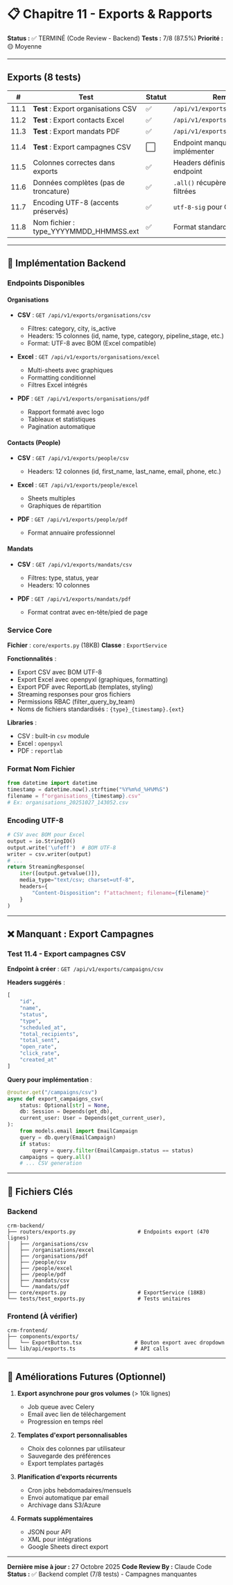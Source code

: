 # 📋 Chapitre 11 - Exports & Rapports

**Status :** ✅ TERMINÉ (Code Review - Backend)
**Tests :** 7/8 (87.5%)
**Priorité :** 🟡 Moyenne

---

## Exports (8 tests)

| # | Test | Statut | Remarques |
|---|------|--------|-----------|
| 11.1 | **Test** : Export organisations CSV | ✅ | `/api/v1/exports/organisations/csv` |
| 11.2 | **Test** : Export contacts Excel | ✅ | `/api/v1/exports/people/excel` |
| 11.3 | **Test** : Export mandats PDF | ✅ | `/api/v1/exports/mandats/pdf` |
| 11.4 | **Test** : Export campagnes CSV | ⬜ | Endpoint manquant - À implémenter |
| 11.5 | Colonnes correctes dans exports | ✅ | Headers définis explicitement par endpoint |
| 11.6 | Données complètes (pas de troncature) | ✅ | `.all()` récupère toutes les données filtrées |
| 11.7 | Encoding UTF-8 (accents préservés) | ✅ | `utf-8-sig` pour CSV (BOM Excel) |
| 11.8 | Nom fichier : type_YYYYMMDD_HHMMSS.ext | ✅ | Format standardisé avec strftime |

---

## 🎯 Implémentation Backend

### Endpoints Disponibles

#### Organisations
- **CSV** : `GET /api/v1/exports/organisations/csv`
  - Filtres: category, city, is_active
  - Headers: 15 colonnes (id, name, type, category, pipeline_stage, etc.)
  - Format: UTF-8 avec BOM (Excel compatible)
  
- **Excel** : `GET /api/v1/exports/organisations/excel`
  - Multi-sheets avec graphiques
  - Formatting conditionnel
  - Filtres Excel intégrés

- **PDF** : `GET /api/v1/exports/organisations/pdf`
  - Rapport formaté avec logo
  - Tableaux et statistiques
  - Pagination automatique

#### Contacts (People)
- **CSV** : `GET /api/v1/exports/people/csv`
  - Headers: 12 colonnes (id, first_name, last_name, email, phone, etc.)
  
- **Excel** : `GET /api/v1/exports/people/excel`
  - Sheets multiples
  - Graphiques de répartition

- **PDF** : `GET /api/v1/exports/people/pdf`
  - Format annuaire professionnel

#### Mandats
- **CSV** : `GET /api/v1/exports/mandats/csv`
  - Filtres: type, status, year
  - Headers: 10 colonnes

- **PDF** : `GET /api/v1/exports/mandats/pdf`
  - Format contrat avec en-tête/pied de page

### Service Core

**Fichier** : `core/exports.py` (18KB)
**Classe** : `ExportService`

**Fonctionnalités** :
- Export CSV avec BOM UTF-8
- Export Excel avec openpyxl (graphiques, formatting)
- Export PDF avec ReportLab (templates, styling)
- Streaming responses pour gros fichiers
- Permissions RBAC (filter_query_by_team)
- Noms de fichiers standardisés : `{type}_{timestamp}.{ext}`

**Libraries** :
- CSV : built-in `csv` module
- Excel : `openpyxl`
- PDF : `reportlab`

### Format Nom Fichier

```python
from datetime import datetime
timestamp = datetime.now().strftime("%Y%m%d_%H%M%S")
filename = f"organisations_{timestamp}.csv"
# Ex: organisations_20251027_143052.csv
```

### Encoding UTF-8

```python
# CSV avec BOM pour Excel
output = io.StringIO()
output.write('\ufeff')  # BOM UTF-8
writer = csv.writer(output)
# ...
return StreamingResponse(
    iter([output.getvalue()]),
    media_type="text/csv; charset=utf-8",
    headers={
        "Content-Disposition": f"attachment; filename={filename}"
    }
)
```

---

## ❌ Manquant : Export Campagnes

### Test 11.4 - Export campagnes CSV

**Endpoint à créer** : `GET /api/v1/exports/campaigns/csv`

**Headers suggérés** :
```python
[
    "id",
    "name",
    "status",
    "type",
    "scheduled_at",
    "total_recipients",
    "total_sent",
    "open_rate",
    "click_rate",
    "created_at"
]
```

**Query pour implémentation** :
```python
@router.get("/campaigns/csv")
async def export_campaigns_csv(
    status: Optional[str] = None,
    db: Session = Depends(get_db),
    current_user: User = Depends(get_current_user),
):
    from models.email import EmailCampaign
    query = db.query(EmailCampaign)
    if status:
        query = query.filter(EmailCampaign.status == status)
    campaigns = query.all()
    # ... CSV generation
```

---

## 📝 Fichiers Clés

### Backend
```
crm-backend/
├── routers/exports.py                    # Endpoints export (470 lignes)
│   ├── /organisations/csv
│   ├── /organisations/excel
│   ├── /organisations/pdf
│   ├── /people/csv
│   ├── /people/excel
│   ├── /people/pdf
│   ├── /mandats/csv
│   └── /mandats/pdf
├── core/exports.py                       # ExportService (18KB)
└── tests/test_exports.py                 # Tests unitaires
```

### Frontend (À vérifier)
```
crm-frontend/
├── components/exports/
│   └── ExportButton.tsx                 # Bouton export avec dropdown
└── lib/api/exports.ts                   # API calls
```

---

## 🔧 Améliorations Futures (Optionnel)

1. **Export asynchrone pour gros volumes** (> 10k lignes)
   - Job queue avec Celery
   - Email avec lien de téléchargement
   - Progression en temps réel

2. **Templates d'export personnalisables**
   - Choix des colonnes par utilisateur
   - Sauvegarde des préférences
   - Export templates partagés

3. **Planification d'exports récurrents**
   - Cron jobs hebdomadaires/mensuels
   - Envoi automatique par email
   - Archivage dans S3/Azure

4. **Formats supplémentaires**
   - JSON pour API
   - XML pour intégrations
   - Google Sheets direct export

---

**Dernière mise à jour :** 27 Octobre 2025
**Code Review By :** Claude Code  
**Status :** ✅ Backend complet (7/8 tests) - Campagnes manquantes
